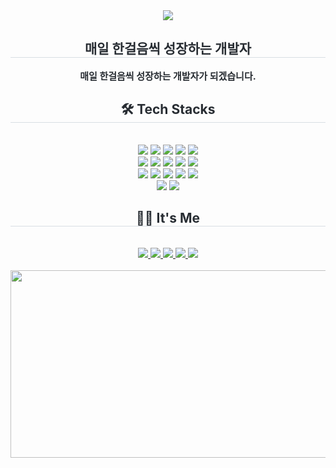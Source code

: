 
<div align= "center">
    <img src="https://capsule-render.vercel.app/api?type=waving&color=0:b4ebfe,100:002561&height=180&text=Hello%20I'm%20seoyoung&animation=&fontColor=ffffff&fontSize=60" />
    </div>
    <div align= "center"> 
    <h2 style="border-bottom: 1px solid #d8dee4; color: #282d33;">   매일 한걸음씩 성장하는 개발자 </h2>  
    <div style="font-weight: 700; font-size: 15px; text-align: center; color: #282d33;"> 매일 한걸음씩 성장하는 개발자가 되겠습니다. </div> 
    </div>
    <div align= "center">
    <h2 style="border-bottom: 1px solid #d8dee4; color: #282d33;"> 🛠️ Tech Stacks </h2> <br> 
    <div style="margin: 0 auto; text-align: center;" align= "center"> <img src="https://img.shields.io/badge/C-A8B9CC?style=flat-square&logo=C&logoColor=white">
          <img src="https://img.shields.io/badge/C++-00599C?style=flat-square&logo=C%2B%2B&logoColor=white">
          <img src="https://img.shields.io/badge/Java-007396?style=flat-square&logo=Java&logoColor=white">
          <img src="https://img.shields.io/badge/Git-F05032?style=flat-square&logo=Git&logoColor=white">
          <img src="https://img.shields.io/badge/Github-181717?style=flat-square&logo=Github&logoColor=white">
          <br/><img src="https://img.shields.io/badge/Javascript-F7DF1E?style=flat-square&logo=Javascript&logoColor=white">
          <img src="https://img.shields.io/badge/HTML5-E34F26?style=flat-square&logo=HTML5&logoColor=white">
          <img src="https://img.shields.io/badge/CSS3-1572B6?style=flat-square&logo=CSS3&logoColor=white">
          <img src="https://img.shields.io/badge/Expo-000020?style=flat-square&logo=Expo&logoColor=white">
          <img src="https://img.shields.io/badge/React-61DAFB?style=flat-square&logo=React&logoColor=white">
          <br/><img src="https://img.shields.io/badge/Node.js-339933?style=flat-square&logo=Node.js&logoColor=white">
          <img src="https://img.shields.io/badge/Spring-6DB33F?style=flat-square&logo=Spring&logoColor=white">
          <img src="https://img.shields.io/badge/Spring Boot-6DB33F?style=flat-square&logo=Spring Boot&logoColor=white">
          <img src="https://img.shields.io/badge/MySQL-4479A1?style=flat-square&logo=MySQL&logoColor=white">
          <img src="https://img.shields.io/badge/Figma-F24E1E?style=flat-square&logo=Figma&logoColor=white">
          <br/><img src="https://img.shields.io/badge/Android-3DDC84?style=flat-square&logo=Android&logoColor=white">
          <img src="https://img.shields.io/badge/Python-3776AB?style=flat-square&logo=Python&logoColor=white">
          </div>
    </div>
    <div align= "center">
    <h2 style="border-bottom: 1px solid #d8dee4; color: #282d33;"> 🧑‍💻 It's Me </h2> <br> 
    <div align= "center"> <a href=https://www.instagram.com/xeesyxxe/> <img src="https://img.shields.io/badge/Instagram-E4405F?style=flat-square&logo=Instagram&logoColor=white&link=https://www.instagram.com/xeesyxxe/"> </a>
         <a href=https://www.notion.so/1bab629f515480118ec5da655cf99d27> <img src="https://img.shields.io/badge/Notion-000000?style=flat-square&logo=Notion&logoColor=white&link=https://www.notion.so/1bab629f515480dcb0e4d0a6f55b3708?v=1bab629f515480f78dc4000c14183acd"> </a>
         <a href=https://dltjdud.tistory.com/> <img src="https://img.shields.io/badge/Tistory-000000?style=flat-square&logo=Tistory&logoColor=white&link=https://dltjdud.tistory.com/"> </a>
         <a href=https://blog.naver.com/dltjdud0702> <img src="https://img.shields.io/badge/Naver-03C75A?style=flat-square&logo=Naver&logoColor=white&link=https://blog.naver.com/dltjdud0702"> </a>
         <a href=mailto:seo0lee22@gmail.com> <img src="https://img.shields.io/badge/Gmail-EA4335?style=flat-square&logo=Gmail&logoColor=white&link=mailto:seo0lee22@gmail.com"> </a>
          </div>  <br> 
    <div align= "center">  
    </div>
<a href="https://www.gitanimals.org/en_US?utm_medium=image&utm_source=seo0lee22&utm_content=farm">
<img
  src="https://render.gitanimals.org/farms/seo0lee22"
  width="600"
  height="300"
/>
</a>
    </div>
    </div> 
    </div>
